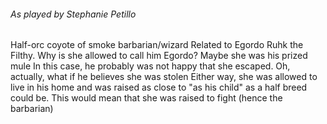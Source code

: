 ###### As played by Stephanie Petillo
Half-orc coyote of smoke barbarian/wizard
Related to Egordo Ruhk the Filthy.
Why is she allowed to call him Egordo?
	Maybe she was his prized mule
	In this case, he probably was not happy that she escaped.
	Oh, actually, what if he believes she was stolen
	Either way, she was allowed to live in his home and was raised as close to "as his child" as a half breed could be.
	This would mean that she was raised to fight (hence the barbarian)